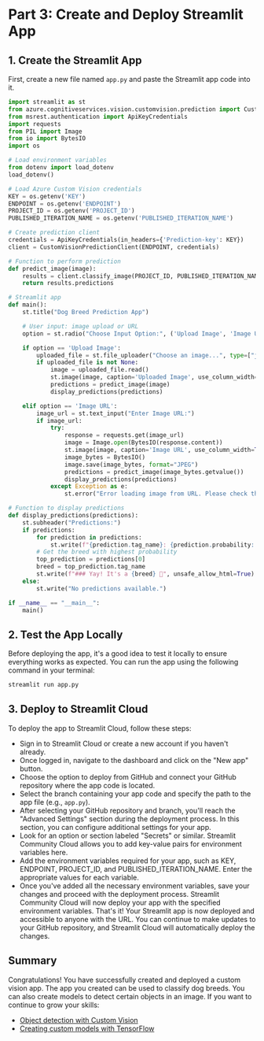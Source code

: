# Part 3: Create and Deploy Streamlit App

## 1. Create the Streamlit App

First, create a new file named `app.py` and paste the Streamlit app code into it.

```python
import streamlit as st
from azure.cognitiveservices.vision.customvision.prediction import CustomVisionPredictionClient
from msrest.authentication import ApiKeyCredentials
import requests
from PIL import Image
from io import BytesIO
import os

# Load environment variables
from dotenv import load_dotenv
load_dotenv()

# Load Azure Custom Vision credentials
KEY = os.getenv('KEY')
ENDPOINT = os.getenv('ENDPOINT')
PROJECT_ID = os.getenv('PROJECT_ID')
PUBLISHED_ITERATION_NAME = os.getenv('PUBLISHED_ITERATION_NAME')

# Create prediction client
credentials = ApiKeyCredentials(in_headers={'Prediction-key': KEY})
client = CustomVisionPredictionClient(ENDPOINT, credentials)

# Function to perform prediction
def predict_image(image):
    results = client.classify_image(PROJECT_ID, PUBLISHED_ITERATION_NAME, image)
    return results.predictions

# Streamlit app
def main():
    st.title("Dog Breed Prediction App")

    # User input: image upload or URL
    option = st.radio("Choose Input Option:", ('Upload Image', 'Image URL'))

    if option == 'Upload Image':
        uploaded_file = st.file_uploader("Choose an image...", type=["jpg", "jpeg", "png"])
        if uploaded_file is not None:
            image = uploaded_file.read()
            st.image(image, caption='Uploaded Image', use_column_width=True)
            predictions = predict_image(image)
            display_predictions(predictions)

    elif option == 'Image URL':
        image_url = st.text_input("Enter Image URL:")
        if image_url:
            try:
                response = requests.get(image_url)
                image = Image.open(BytesIO(response.content))
                st.image(image, caption='Image URL', use_column_width=True)
                image_bytes = BytesIO()
                image.save(image_bytes, format="JPEG")
                predictions = predict_image(image_bytes.getvalue())
                display_predictions(predictions)
            except Exception as e:
                st.error("Error loading image from URL. Please check the URL and try again.")

# Function to display predictions
def display_predictions(predictions):
    st.subheader("Predictions:")
    if predictions:
        for prediction in predictions:
            st.write(f"{prediction.tag_name}: {prediction.probability:.2%}")
        # Get the breed with highest probability
        top_prediction = predictions[0]
        breed = top_prediction.tag_name
        st.write(f"### Yay! It's a {breed} 🐶", unsafe_allow_html=True)
    else:
        st.write("No predictions available.")

if __name__ == "__main__":
    main()
```

## 2. Test the App Locally

Before deploying the app, it's a good idea to test it locally to ensure everything works as expected. You can run the app using the following command in your terminal:

```bash
streamlit run app.py
```

## 3. Deploy to Streamlit Cloud

To deploy the app to Streamlit Cloud, follow these steps:

- Sign in to Streamlit Cloud or create a new account if you haven't already.
- Once logged in, navigate to the dashboard and click on the "New app" button.
- Choose the option to deploy from GitHub and connect your GitHub repository where the app code is located.
- Select the branch containing your app code and specify the path to the app file (e.g., `app.py`).
- After selecting your GitHub repository and branch, you'll reach the "Advanced Settings" section during the deployment process. In this section, you can configure additional settings for your app.
- Look for an option or section labeled "Secrets" or similar. Streamlit Community Cloud allows you to add key-value pairs for environment variables here.
- Add the environment variables required for your app, such as KEY, ENDPOINT, PROJECT_ID, and PUBLISHED_ITERATION_NAME. Enter the appropriate values for each variable.
- Once you've added all the necessary environment variables, save your changes and proceed with the deployment process. Streamlit Community Cloud will now deploy your app with the specified environment variables.
That's it! Your Streamlit app is now deployed and accessible to anyone with the URL. You can continue to make updates to your GitHub repository, and Streamlit Cloud will automatically deploy the changes.


## Summary

Congratulations! You have successfully created and deployed a custom vision app. The app you created can be used to classify dog breeds. You can also create models to detect certain objects in an image. If you want to continue to grow your skills:

- [Object detection with Custom Vision](https://docs.microsoft.com/learn/modules/detect-objects-images-custom-vision/?WT.mc_id=academic-49102-chrhar)
- [Creating custom models with TensorFlow](https://docs.microsoft.com/learn/paths/tensorflow-fundamentals/?WT.mc_id=academic-49102-chrhar)
